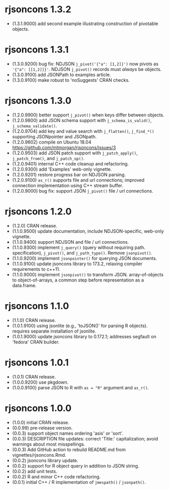 # rjsoncons 1.3.2

- (1.3.1.9000) add second example illustrating construction of
  pivotable objects.

# rjsoncons 1.3.1

- (1.3.0.9200) bug fix: NDJSON `j_pivot('{"a": [1,2]}')` now pivots as
  `'{"a": [[1,2]]}'`. NDJSON `j_pivot()` records must *always* be
  objects.
- (1.3.0.9100) add JSONPath to examples article.
- (1.3.0.9100) make robust to 'noSuggests' CRAN checks.

# rjsoncons 1.3.0

- (1.2.0.9900) better support `j_pivot()` when keys differ between
  objects.
- (1.2.0.9800) add JSON schema support with `j_schema_is_valid()`,
  `j_schema_validate()`.
- (1.2.0.9704) add key and value search with `j_flatten()`,
  `j_find_*()` supporting JSONpointer and JSONpath.
- (1.2.0.9602) compile on Ubuntu 18.04
  <https://github.com/mtmorgan/rjsoncons/issues/3>
- (1.2.0.9503) add JSON patch support with `j_patch_apply()`,
  `j_patch_from()`, and `j_patch_op()`.
- (1.2.0.9401) internal C++ code cleanup and refactoring.
- (1.2.0.9300) add 'Examples' web-only vignette.
- (1.2.0.9201) restore progress bar on NDJSON parsing.
- (1.2.0.9100) `as_r()` supports file and url connections; improved
  connection implementation using C++ stream buffer.
- (1.2.0.9000) bug fix: support JSON `j_pivot()` file / url connections.

# rjsoncons 1.2.0

- (1.2.0) CRAN release.
- (1.1.0.9500) update documentation, include NDJSON-specific, web-only
  vignette.
- (1.1.0.9400) support NDJSON and file / url connections.
- (1.1.0.9300) implement `j_query()` (query without requiring path.
  specification), `j_pivot()`, and `j_path_type()`. Remove
  `jsonpivot()`.
- (1.1.0.9200) implement `jsonpointer()` for querying JSON documents.
- (1.1.0.9100) update jsoncons library to 173.2, relaxing compiler
  requirements to c++11.
- (1.1.0.9000) implement `jsonpivot()` to transform JSON.
  array-of-objects to object-of-arrays, a common step before
  representation as a data.frame.

# rjsoncons 1.1.0

- (1.1.0) CRAN release.
- (1.0.1.9100) using jsonlite (e.g., 'toJSON()' for parsing R objects).
  requires separate installation of jsonlite.
- (1.0.1.9000) update jsoncons library to 0.172.1; addresses segfault
  on 'fedora' CRAN builder.

# rjsoncons 1.0.1

- (1.0.1) CRAN release.
- (1.0.0.9200) use pkgdown.
- (1.0.0.9100) parse JSON to R with `as = "R"` argument and `as_r()`.

# rjsoncons 1.0.0

- (1.0.0) initial CRAN release.
- (0.0.99) pre-release version.
- (0.0.3) support object names ordering 'asis' or 'sort'.
- (0.0.3) DESCRIPTION file updates: correct 'Title:' capitalization;
  avoid warnings about most misspellings.
- (0.0.3) Add GitHub action to rebuild README.md from
  vignettes/rjsoncons.Rmd.
- (0.0.2) jsoncons library update.
- (0.0.2) support for R object query in addition to JSON string.
- (0.0.2) add unit tests.
- (0.0.2) R and minor C++ code refactoring.
- (0.0.1) initial C++ / R implementation of `jmespath()` / `jsonpath()`.
